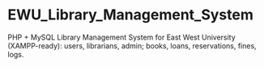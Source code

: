 # EWU_Library_Management_System
PHP + MySQL Library Management System for East West University (XAMPP-ready): users, librarians, admin; books, loans, reservations, fines, logs.
